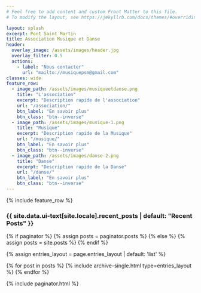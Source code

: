 ```yaml
---
# Feel free to add content and custom Front Matter to this file.
# To modify the layout, see https://jekyllrb.com/docs/themes/#overriding-theme-defaults

layout: splash
excerpt: Pont Saint Martin
title: Association Musique et Danse
header:
  overlay_image: /assets/images/header.jpg
  overlay_filter: 0.5
  actions:
    - label: "Nous contacter"
      url: "mailto://musiquepsm@gmail.com"
classes: wide
feature_row:
  - image_path: /assets/images/musiqueetdanse.png
    title: "L'association"
    excerpt: "Description rapide de l'association"
    url: "/association/"
    btn_label: "En savoir plus"
    btn_class: "btn--inverse"
  - image_path: /assets/images/musique-1.png
    title: "Musique"
    excerpt: "Description rapide de la Musique"
    url: "/musique/"
    btn_label: "En savoir plus"
    btn_class: "btn--inverse"
  - image_path: /assets/images/danse-2.png
    title: "Danse"
    excerpt: "Description rapide de la Danse"
    url: "/danse/"
    btn_label: "En savoir plus"
    btn_class: "btn--inverse"
---
```


{% include feature_row %}

<h3 class="archive__subtitle">{{ site.data.ui-text[site.locale].recent_posts | default: "Recent Posts" }}</h3>

{% if paginator %}
  {% assign posts = paginator.posts %}
{% else %}
  {% assign posts = site.posts %}
{% endif %}

{% assign entries_layout = page.entries_layout | default: 'list' %}
<div class="entries-{{ entries_layout }}">
  {% for post in posts %}
    {% include archive-single.html type=entries_layout %}
  {% endfor %}
</div>

{% include paginator.html %}
